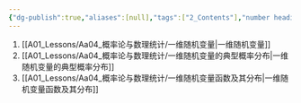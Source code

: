 ```yaml
---
{"dg-publish":true,"aliases":[null],"tags":["2_Contents"],"number headings":"auto, first-level 1, max 6, A.1.","Created-Date":"2023-10-28 08:55:52","Modified-Date":"2024-04-18 11:53:25","permalink":"/A01_Lessons/Aa04_概率论与数理统计/第2章. 随机变量及其分布/","dgPassFrontmatter":true}
---
```






1. [[A01_Lessons/Aa04_概率论与数理统计/一维随机变量\|一维随机变量]]
2. [[A01_Lessons/Aa04_概率论与数理统计/一维随机变量的典型概率分布\|一维随机变量的典型概率分布]]
3. [[A01_Lessons/Aa04_概率论与数理统计/一维随机变量函数及其分布\|一维随机变量函数及其分布]]







